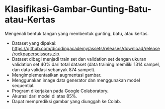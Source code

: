 # Klasifikasi-Gambar-Gunting-Batu-atau-Kertas
Mengenali bentuk tangan yang membentuk gunting, batu, atau kertas.

* Dataset yang dipakai: https://github.com/dicodingacademy/assets/releases/download/release/rockpaperscissors.zip.
* Dataset dibagi menjadi train set dan validation set dengan ukuran validation set 40% dari total dataset (data training memiliki 1314 sampel, dan data validasi sebanyak 874 sampel).
* Mengimplementasikan augmentasi gambar.
* Menggunakan image data generator dan menggunakan model sequential.
* Program dikerjakan pada Google Colaboratory.
* Akurasi dari model di atas 85%.
* Dapat memprediksi gambar yang diunggah ke Colab.
